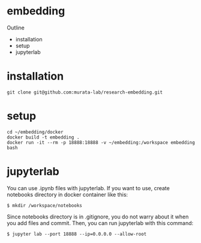 # embedding
Outline
  - installation
  - setup
  - jupyterlab

# installation
 ```
 git clone git@github.com:murata-lab/research-embedding.git
 ```
 
# setup
 ```
 cd ~/embedding/docker
 docker build -t embedding .
 docker run -it --rm -p 18888:18888 -v ~/embedding:/workspace embedding bash
 ```
# jupyterlab
 You can use .ipynb files with jupyterlab. If you want to use, create notebooks directory in docker container like this:
 ```
 $ mkdir /workspace/notebooks
 ```

 Since notebooks directory is in .gitignore, you do not warry about it when you add files and commit.
 Then, you can run jupyterlab with this command:
 ```
 $ jupyter lab --port 18888 --ip=0.0.0.0 --allow-root
 ```

